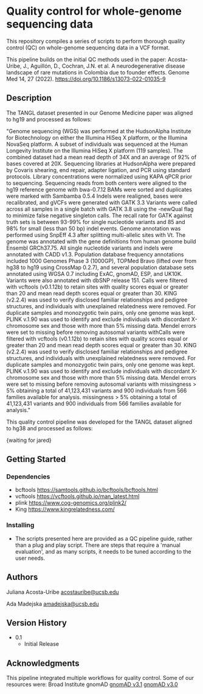 # Quality control for whole-genome sequencing data

This repository compiles a series of scripts to perform thorough quality control (QC) on whole-genome sequencing data in a VCF format. 


This pipeline builds on the initial QC methods used in the paper:
Acosta-Uribe, J., Aguillón, D., Cochran, J.N. et al. A neurodegenerative disease landscape of rare mutations in Colombia due to founder effects. Genome Med 14, 27 (2022). https://doi.org/10.1186/s13073-022-01035-9


## Description

The TANGL dataset presented in our Genome Medicine paper was aligned to hg19 and processed as follows:

"Genome sequencing (WGS) was performed at the HudsonAlpha Institute for Biotechnology on either the Illumina HiSeq X platform, or the Illumina NovaSeq platform. A subset of individuals was sequenced at the Human Longevity Institute on the Illumina HiSeq X platform (119 samples). The combined dataset had a mean read depth of 34X and an average of 92% of bases covered at 20X. Sequencing libraries at HudsonAlpha were prepared by Covaris shearing, end repair, adapter ligation, and PCR using standard protocols. Library concentrations were normalized using KAPA qPCR prior to sequencing. Sequencing reads from both centers were aligned to the hg19 reference genome with bwa-0.7.12 BAMs were sorted and duplicates were marked with Sambamba 0.5.4  Indels were realigned, bases were recalibrated, and gVCFs were generated with GATK 3.3 Variants were called across all samples in a single batch with GATK 3.8 using the -newQual flag to minimize false negative singleton calls. The recall rate for GATK against truth sets is between 93-99%  for single nucleotide variants and 85 and 98% for small (less than 50 bp) indel events. Genome annotation was performed using SnpEff 4.3 after splitting multi-allelic sites with Vt. The genome was annotated with the gene definitions from human genome build Ensembl GRCh37.75. All single nucleotide variants and indels were annotated with CADD v1.3. Population database frequency annotations included 1000 Genomes Phase 3 (1000GP), TOPMed Bravo (lifted over from hg38 to hg19 using CrossMap 0.2.7), and several population database sets annotated using WGSA 0.7 including ExAC, gnomAD, ESP, and UK10K. Variants were also annotated with dbSNP release 151. Calls were filtered with vcftools (v0.1.12b)  to retain sites with quality scores equal or greater than 20 and mean read depth scores equal or greater than 30. KING (v2.2.4)  was used to verify disclosed familiar relationships and pedigree structures, and individuals with unexplained relatedness were removed. For duplicate samples and monozygotic twin pairs, only one genome was kept. PLINK v.1.90 was used to identify and exclude individuals with discordant X-chromosome sex and those with more than 5% missing data. Mendel errors were set to missing before removing autosomal variants withCalls were filtered with vcftools (v0.1.12b) to retain sites with quality scores equal or greater than 20 and mean read depth scores equal or greater than 30. KING (v2.2.4) was used to verify disclosed familiar relationships and pedigree structures, and individuals with unexplained relatedness were removed. For duplicate samples and monozygotic twin pairs, only one genome was kept. PLINK v.1.90 was used to identify and exclude individuals with discordant X-chromosome sex and those with more than 5% missing data. Mendel errors were set to missing before removing autosomal variants with missingness > 5% obtaining a total of 41,123,431 variants and 900 individuals from 566 families available for analysis.  missingness > 5% obtaining a total of 41,123,431 variants and 900 individuals from 566 families available for analysis." 


This quality control pipeline was developed for the TANGL dataset aligned to hg38 and processed as follows:

{waiting for jared}


## Getting Started

### Dependencies

* bcftools https://samtools.github.io/bcftools/bcftools.html
* vcftools https://vcftools.github.io/man_latest.html
* plink https://www.cog-genomics.org/plink2/
* King https://www.kingrelatedness.com/


### Installing

* The scripts presented here are provided as a QC pipeline guide, rather than a plug and play script. There are steps that require a 'manual evaluation', and as many scripts, it needs to be tuned according to the user needs.

## Authors

Juliana Acosta-Uribe
acostauribe@ucsb.edu

Ada Madejska
amadejska@ucsb.edu


## Version History

* 0.1
    * Initial Release

## Acknowledgments

This pipeline integrated multiple workflows for quality control. 
Some of our resources were:
Broad Institute gnomAD [gnomAD v3.1](https://gnomad.broadinstitute.org/news/2020-10-gnomad-v3-1-new-content-methods-annotations-and-data-availability/#sample-and-variant-quality-control)
[gnomAD v3.0](https://gnomad.broadinstitute.org/news/2019-10-gnomad-v3-0/)
